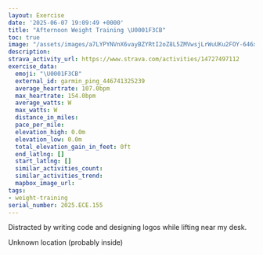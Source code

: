 ```yaml
---
layout: Exercise
date: '2025-06-07 19:09:49 +0000'
title: "Afternoon Weight Training \U0001F3CB️"
toc: true
image: "/assets/images/a7LYPYNVnX6vayBZYRtI2oZ8L5ZMVwsjLrWuUKu2FOY-646x2048.jpg.jpeg"
description:
strava_activity_url: https://www.strava.com/activities/14727497112
exercise_data:
  emoji: "\U0001F3CB️"
  external_id: garmin_ping_446741325239
  average_heartrate: 107.0bpm
  max_heartrate: 154.0bpm
  average_watts: W
  max_watts: W
  distance_in_miles:
  pace_per_mile:
  elevation_high: 0.0m
  elevation_low: 0.0m
  total_elevation_gain_in_feet: 0ft
  end_latlng: []
  start_latlng: []
  similar_activities_count:
  similar_activities_trend:
  mapbox_image_url:
tags:
- weight-training
serial_number: 2025.ECE.155
---
```

Distracted by writing code and designing logos while lifting near my desk.

Unknown location (probably inside)
